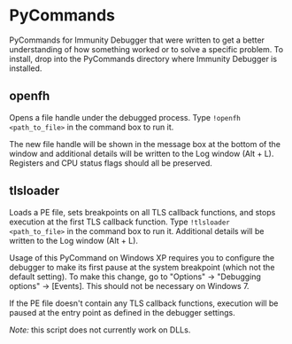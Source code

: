 # PyCommands

PyCommands for Immunity Debugger that were written to get a better understanding of how something worked or to solve a specific problem.  To install, drop into the PyCommands directory where Immunity Debugger is installed.

## openfh

Opens a file handle under the debugged process.  Type `!openfh <path_to_file>` in the command box to run it.

The new file handle will be shown in the message box at the bottom of the window and additional details will be written to the Log window (Alt + L). Registers and CPU status flags should all be preserved.


## tlsloader

Loads a PE file, sets breakpoints on all TLS callback functions, and stops execution at the first TLS callback function. Type `!tlsloader <path_to_file>` in the command box to run it. Additional details will be written to the Log window (Alt + L).

Usage of this PyCommand on Windows XP requires you to configure the debugger to make its first pause at the system breakpoint (which not the default setting). To make this change, go to "Options" -> "Debugging options" -> [Events].  This should not be necessary on Windows 7.

If the PE file doesn't contain any TLS callback functions, execution will be paused at the entry point as defined in the debugger settings.

_Note:_ this script does not currently work on DLLs.